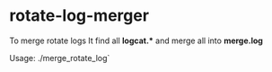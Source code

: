 # rotate-log-merger
To merge rotate logs
It find all **logcat.\*** and merge all into **merge.log**

Usage: ./merge_rotate_log`
